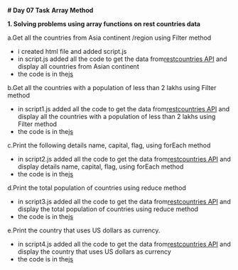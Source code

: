 **# Day 07 Task**
**Array Method** 

**1. Solving problems using array functions on rest countries data**

a.Get all the countries from Asia continent /region using Filter method
- i created html file and added script.js
- in script.js added all the code to get the data from[restcountries API](https://restcountries.com/v3.1/all) and display all countries from Asian continent
- the code is in the[js](./js/script.js)

b.Get all the countries with a population of less than 2 lakhs using Filter method
- in script1.js added all the code to get the data from[restcountries API](https://restcountries.com/v3.1/all) and display all the countries with a population of less than 2 lakhs using Filter method
- the code is in the[js](./js/script1.js)

c.Print the following details name, capital, flag, using forEach method
- in script2.js added all the code to get the data from[restcountries API](https://restcountries.com/v3.1/all) and display details name, capital, flag, using forEach method 
- the code is in the[js](./js/script2.js)

d.Print the total population of countries using reduce method
- in script3.js added all the code to get the data from[restcountries API](https://restcountries.com/v3.1/all) and display the total population of countries using reduce method
- the code is in the[js](./js/script3.js)

e.Print the country that uses US dollars as currency.
- in script4.js added all the code to get the data from[restcountries API](https://restcountries.com/v3.1/all) and display the country that uses US dollars as currency 
- the code is in the[js](./js/script4.js)







 